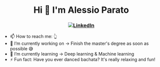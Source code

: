 <h1 align="center"> Hi 👋 I'm Alessio Parato </h1> 
<h3 align="center"> 
  
  [![LinkedIn](https://img.shields.io/badge/LinkedIn-0077B5?style=for-the-badge&logo=linkedin&logoColor=white)](https://www.linkedin.com/in/alessioparato/)
</h3>

- 📫 How to reach me: 👆
- 🔭 I’m currently working on -> Finish the master's degree as soon as possible 😅
- 🌱 I’m currently learning -> Deep learning & Machine learning
- ⚡️ Fun fact: Have you ever danced bachata? It's really relaxing and fun!








<!--
**LegionAtol/LegionAtol** is a ✨ _special_ ✨ repository because its `README.md` (this file) appears on your GitHub profile.

Here are some ideas to get you started:

- 🔭 I’m currently working on ...
- 🌱 I’m currently learning ...
- 👯 I’m looking to collaborate on ...
- 🤔 I’m looking for help with ...
- 💬 Ask me about ...
- 📫 How to reach me: ...
- 😄 Pronouns: ...
- ⚡ Fun fact: ...
-->
